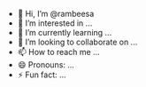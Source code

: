 - 👋 Hi, I’m @rambeesa
- 👀 I’m interested in ...
- 🌱 I’m currently learning ...
- 💞️ I’m looking to collaborate on ...
- 📫 How to reach me ...
- 😄 Pronouns: ...
- ⚡ Fun fact: ...

<!---
rambeesa/rambeesa is a ✨ special ✨ repository because its `README.md` (this file) appears on your GitHub profile.
You can click the Preview link to take a look at your changes.
--->
